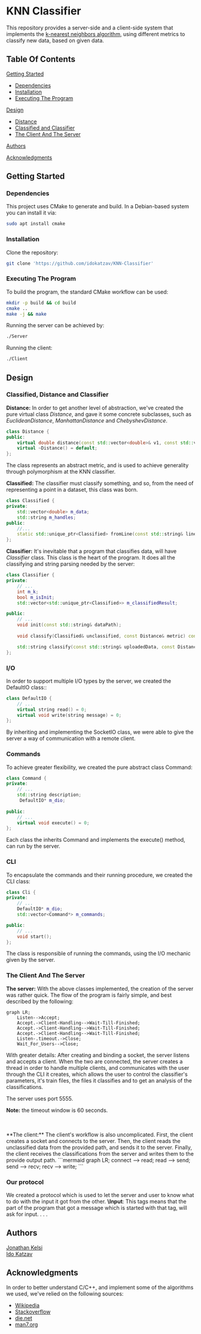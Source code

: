# KNN Classifier

This repository provides a server-side and a client-side system that
implements the  [k-nearest neighbors algorithm](https://en.wikipedia.org/wiki/K-nearest_neighbors_algorithm), 
using different metrics to classify new data, based on given data.

## Table Of Contents
[Getting Started](#Getting-Started)
* [Dependencies](#Dependencies)
* [Installation](#Installation)
* [Executing The Program](#Executing-The-Program)

[Design](#Design)
* [Distance](#Distance)
* [Classified and Classifier](#Classified-and-Classifier)
* [The Client And The Server](#The-Client-And-The-Server)

[Authors](#Authors)

[Acknowledgments](#Acknowledgments)


## Getting Started

### Dependencies

This project uses CMake to generate and build. In a Debian-based system you can install it via:
```bash
sudo apt install cmake
```

### Installation

Clone the repository:
```bash
git clone 'https://github.com/idokatzav/KNN-Classifier'
```

### Executing The Program

To build the program, the standard CMake workflow can be used:
```bash
mkdir -p build && cd build
cmake ..
make -j && make
```

Running the server can be achieved by:
```bash
./Server
```
Running the client:
```bash
./Client
```

## Design

### Classified, Distance and Classifier

**Distance:** In order to get another level of abstraction, we've created
the pure virtual class *Distance*, and gave it some concrete
subclasses, such as *EuclideanDistance*, *ManhattanDistance*
and *ChebyshevDistance*.
```c++
class Distance {
public:
    virtual double distance(const std::vector<double>& v1, const std::vector<double>& v2) const = 0;
    virtual ~Distance() = default;
};
```
The class represents an abstract metric, and is used
to achieve generality through polymorphism at the KNN classifier.


**Classified:** The classifier must classify something, and so, from the
need of representing a point in a dataset, this class was born.
```cpp
class Classified {
private:
    std::vector<double> m_data;
    std::string m_handles;
public:
    //...
    static std::unique_ptr<Classified> fromLine(const std::string& line);
};
```

**Classifier:** It's inevitable that a program that classifies
data, will have *Classifier* class. This class is the heart
of the program. It does all the classifying and string parsing 
needed by the server:
```c++
class Classifier {
private:
    // ...
    int m_k;
    bool m_isInit;
    std::vector<std::unique_ptr<Classified>> m_classifiedResult;

public:
    // ...
    void init(const std::string& dataPath);
    
    void classify(Classified& unclassified, const Distance& metric) const;

    std::string classify(const std::string& uploadedData, const Distance& metric) const;
};
```

### I/O

In order to support multiple I/O types by the server, we created the DefaultIO class::
```c++
class DefaultIO {
    // ...
    virtual string read() = 0;
    virtual void write(string message) = 0;
};
```
By inheriting and implementing the SocketIO class, we were able to give the server a way of communication with a remote client. 

### Commands

To achieve greater flexibility, we created the pure abstract class Command:
```c++
class Command {
private:
    // ...
    std::string description;
     DefaultIO* m_dio;
    
public:
    // ...
    virtual void execute() = 0;
};
```
Each class the inherits Command and implements the execute() method, can run by the server. 


### CLI

To encapsulate the commands and their running procedure, we created the CLI class:
```c++
class Cli {
private:
    // ...
    DefaultIO* m_dio;
    std::vector<Command*> m_commands;

public:
    // ...
    void start();
};
```
The class is responsible of running the commands, using the I/O mechanic given by the server. 


### The Client And The Server

**The server:** With the above classes implemented, the creation of
the server was rather quick. The flow of the program is fairly 
simple, and best described by the following:

```mermaid
graph LR;
    Listen-->Accept;
    Accept.->Client-Handling-->Wait-Till-Finished;
    Accept.->Client-Handling-->Wait-Till-Finished;
    Accept.->Client-Handling-->Wait-Till-Finished;
    Listen-.timeout.->Close;
    Wait_For_Users-->Close;
```
With greater details: After creating and binding a socket,
the server listens and accepts a client. When the two are connected,
the server creates a thread in order to handle multiple clients, 
and communicates with the user through the CLI it creates,
which allows the user to control the classifier's parameters, it's train files,
the files it classifies and to get an analysis of the classifications.

The server uses port 5555.

**Note:** the timeout window is 60 seconds.

<br>
<br>
**The client:** The client's workflow is also uncomplicated.
First, the client creates a socket and connects to the server.
Then, the client reads the unclassified data from the provided path,
and sends it to the server. Finally, the client receives the
classifications from the server and writes them to the provide
output path.
```mermaid
graph LR;
    connect --> read;
    read --> send;
    send --> recv;
    recv --> write;
```

### Our protocol
We created a protocol which is used to let the server and user to know what to do with the input it got from the other.
**\Input**: This tags means that the part of the program that got a message which is started with that tag, will ask for input.
.
.
.


## Authors
[Jonathan Kelsi](https://github.com/JonathanKelsi)  
[Ido Katzav](https://github.com/idokatzav)

## Acknowledgments

In order to better understand C/C++, and implement some of the
algorithms we used, we've relied on the following sources:

* [Wikipedia](https://www.wikipedia.org/)
* [Stackoverflow](https://stackoverflow.com/questions)
* [die.net](https://linux.die.net/)
* [man7.org](https://man7.org/linux/man-pages/)

